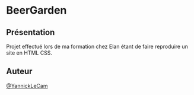 # BeerGarden

## Présentation 

Projet effectué lors de ma formation chez Elan étant de faire reproduire un site en HTML CSS. 

## Auteur

[@YannickLeCam](https://github.com/YannickLeCam)
